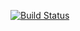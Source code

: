 [![Build Status](https://travis-ci.org/avakar/bazilisk.svg?branch=master)](https://travis-ci.org/avakar/bazilisk)
